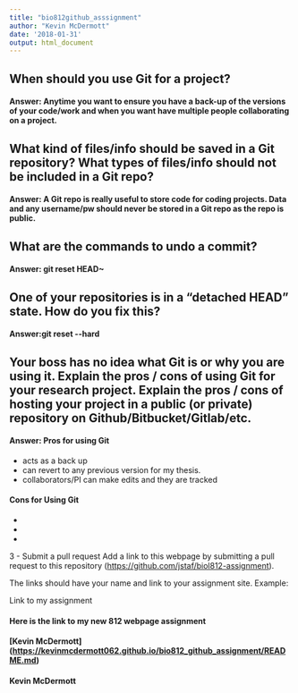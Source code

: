 ```yaml
---
title: "bio812github_asssignment"
author: "Kevin McDermott"
date: '2018-01-31'
output: html_document
---
```




## When should you use Git for a project?

#### Answer: Anytime you want to ensure you have a back-up of the versions of your code/work and when you want have multiple people collaborating on a project.




## What kind of files/info should be saved in a Git repository? What types of files/info should not be included in a Git repo?

#### Answer: A Git repo is really useful to store code for coding projects. Data and any username/pw should never be stored in a Git repo as the repo is public.



## What are the commands to undo a commit?

#### Answer: git reset HEAD~
   


## One of your repositories is in a “detached HEAD” state. How do you fix this?

#### Answer:git reset --hard



## Your boss has no idea what Git is or why you are using it. Explain the pros / cons of using Git for your research project. Explain the pros / cons of hosting your project in a public (or private) repository on Github/Bitbucket/Gitlab/etc.

#### Answer: Pros for using Git

* acts as a back up
* can revert to any previous version for my thesis.
* collaborators/PI  can make edits and they are tracked

#### Cons for Using Git
*
*
*





3 - Submit a pull request
Add a link to this webpage by submitting a pull request to this repository (https://github.com/jstaf/biol812-assignment).


The links should have your name and link to your assignment site. Example:



Link to my assignment



#### Here is the link to my new 812 webpage assignment
#### [Kevin McDermott] (https://kevinmcdermott062.github.io/bio812_github_assignment/README.md)
#### Kevin McDermott


